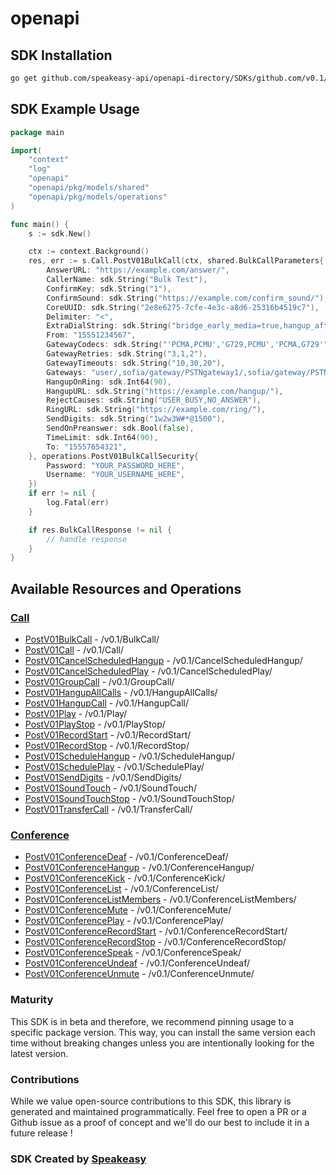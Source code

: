# openapi

<!-- Start SDK Installation -->
## SDK Installation

```bash
go get github.com/speakeasy-api/openapi-directory/SDKs/github.com/v0.1/go
```
<!-- End SDK Installation -->

## SDK Example Usage
<!-- Start SDK Example Usage -->
```go
package main

import(
	"context"
	"log"
	"openapi"
	"openapi/pkg/models/shared"
	"openapi/pkg/models/operations"
)

func main() {
    s := sdk.New()

    ctx := context.Background()
    res, err := s.Call.PostV01BulkCall(ctx, shared.BulkCallParameters{
        AnswerURL: "https://example.com/answer/",
        CallerName: sdk.String("Bulk Test"),
        ConfirmKey: sdk.String("1"),
        ConfirmSound: sdk.String("https://example.com/confirm_sound/"),
        CoreUUID: sdk.String("2e8e6275-7cfe-4e3c-a8d6-25316b4519c7"),
        Delimiter: "<",
        ExtraDialString: sdk.String("bridge_early_media=true,hangup_after_bridge=true"),
        From: "15551234567",
        GatewayCodecs: sdk.String("'PCMA,PCMU','G729,PCMU','PCMA,G729'"),
        GatewayRetries: sdk.String("3,1,2"),
        GatewayTimeouts: sdk.String("10,30,20"),
        Gateways: "user/,sofia/gateway/PSTNgateway1/,sofia/gateway/PSTNgateway2/",
        HangupOnRing: sdk.Int64(90),
        HangupURL: sdk.String("https://example.com/hangup/"),
        RejectCauses: sdk.String("USER_BUSY,NO_ANSWER"),
        RingURL: sdk.String("https://example.com/ring/"),
        SendDigits: sdk.String("1w2w3W#*@1500"),
        SendOnPreanswer: sdk.Bool(false),
        TimeLimit: sdk.Int64(90),
        To: "15557654321",
    }, operations.PostV01BulkCallSecurity{
        Password: "YOUR_PASSWORD_HERE",
        Username: "YOUR_USERNAME_HERE",
    })
    if err != nil {
        log.Fatal(err)
    }

    if res.BulkCallResponse != nil {
        // handle response
    }
}
```
<!-- End SDK Example Usage -->

<!-- Start SDK Available Operations -->
## Available Resources and Operations


### [Call](docs/call/README.md)

* [PostV01BulkCall](docs/call/README.md#postv01bulkcall) - /v0.1/BulkCall/
* [PostV01Call](docs/call/README.md#postv01call) - /v0.1/Call/
* [PostV01CancelScheduledHangup](docs/call/README.md#postv01cancelscheduledhangup) - /v0.1/CancelScheduledHangup/
* [PostV01CancelScheduledPlay](docs/call/README.md#postv01cancelscheduledplay) - /v0.1/CancelScheduledPlay/
* [PostV01GroupCall](docs/call/README.md#postv01groupcall) - /v0.1/GroupCall/
* [PostV01HangupAllCalls](docs/call/README.md#postv01hangupallcalls) - /v0.1/HangupAllCalls/
* [PostV01HangupCall](docs/call/README.md#postv01hangupcall) - /v0.1/HangupCall/
* [PostV01Play](docs/call/README.md#postv01play) - /v0.1/Play/
* [PostV01PlayStop](docs/call/README.md#postv01playstop) - /v0.1/PlayStop/
* [PostV01RecordStart](docs/call/README.md#postv01recordstart) - /v0.1/RecordStart/
* [PostV01RecordStop](docs/call/README.md#postv01recordstop) - /v0.1/RecordStop/
* [PostV01ScheduleHangup](docs/call/README.md#postv01schedulehangup) - /v0.1/ScheduleHangup/
* [PostV01SchedulePlay](docs/call/README.md#postv01scheduleplay) - /v0.1/SchedulePlay/
* [PostV01SendDigits](docs/call/README.md#postv01senddigits) - /v0.1/SendDigits/
* [PostV01SoundTouch](docs/call/README.md#postv01soundtouch) - /v0.1/SoundTouch/
* [PostV01SoundTouchStop](docs/call/README.md#postv01soundtouchstop) - /v0.1/SoundTouchStop/
* [PostV01TransferCall](docs/call/README.md#postv01transfercall) - /v0.1/TransferCall/

### [Conference](docs/conference/README.md)

* [PostV01ConferenceDeaf](docs/conference/README.md#postv01conferencedeaf) - /v0.1/ConferenceDeaf/
* [PostV01ConferenceHangup](docs/conference/README.md#postv01conferencehangup) - /v0.1/ConferenceHangup/
* [PostV01ConferenceKick](docs/conference/README.md#postv01conferencekick) - /v0.1/ConferenceKick/
* [PostV01ConferenceList](docs/conference/README.md#postv01conferencelist) - /v0.1/ConferenceList/
* [PostV01ConferenceListMembers](docs/conference/README.md#postv01conferencelistmembers) - /v0.1/ConferenceListMembers/
* [PostV01ConferenceMute](docs/conference/README.md#postv01conferencemute) - /v0.1/ConferenceMute/
* [PostV01ConferencePlay](docs/conference/README.md#postv01conferenceplay) - /v0.1/ConferencePlay/
* [PostV01ConferenceRecordStart](docs/conference/README.md#postv01conferencerecordstart) - /v0.1/ConferenceRecordStart/
* [PostV01ConferenceRecordStop](docs/conference/README.md#postv01conferencerecordstop) - /v0.1/ConferenceRecordStop/
* [PostV01ConferenceSpeak](docs/conference/README.md#postv01conferencespeak) - /v0.1/ConferenceSpeak/
* [PostV01ConferenceUndeaf](docs/conference/README.md#postv01conferenceundeaf) - /v0.1/ConferenceUndeaf/
* [PostV01ConferenceUnmute](docs/conference/README.md#postv01conferenceunmute) - /v0.1/ConferenceUnmute/
<!-- End SDK Available Operations -->

### Maturity

This SDK is in beta and therefore, we recommend pinning usage to a specific package version.
This way, you can install the same version each time without breaking changes unless you are intentionally
looking for the latest version.

### Contributions

While we value open-source contributions to this SDK, this library is generated and maintained programmatically.
Feel free to open a PR or a Github issue as a proof of concept and we'll do our best to include it in a future release !

### SDK Created by [Speakeasy](https://docs.speakeasyapi.dev/docs/using-speakeasy/client-sdks)
